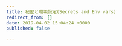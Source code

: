 ```yaml
---
title: 秘密と環境設定(Secrets and Env vars)
redirect_from: []
date: 2019-04-02 15:04:24 +0000
published: false

---
```

